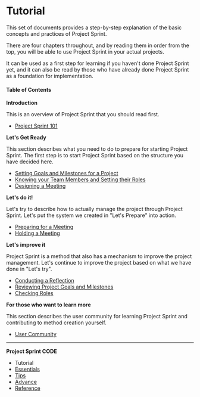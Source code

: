 # Tutorial



This set of documents provides a step-by-step explanation of the basic concepts and practices of Project Sprint.

There are four chapters throughout, and by reading them in order from the top, you will be able to use Project Sprint in your actual projects.

It can be used as a first step for learning if you haven't done Project Sprint yet, and it can also be read by those who have already done Project Sprint as a foundation for implementation.

#### Table of Contents

**Introduction**

This is an overview of Project Sprint that you should read first.

* [Project Sprint 101](section1-1.md)

**Let's Get Ready**

This section describes what you need to do to prepare for starting Project Sprint. The first step is to start Project Sprint based on the structure you have decided here.

* [Setting Goals and Milestones for a Project](../../oldversions/v2\_2\_0/en/code/tutorial/section2-1.md)
* [Knowing your Team Members and Setting their Roles](../../oldversions/v2\_2\_0/en/code/tutorial/section2-2.md)
* [Designing a Meeting](../../oldversions/v2\_2\_0/en/code/tutorial/section2-3.md)

**Let's do it!**

Let's try to describe how to actually manage the project through Project Sprint. Let's put the system we created in "Let's Prepare" into action.

* [Preparing for a Meeting](section3-1.md)
* [Holding a Meeting](../../oldversions/v2\_2\_0/en/code/tutorial/section3-2.md)

**Let's improve it**

Project Sprint is a method that also has a mechanism to improve the project management. Let's continue to improve the project based on what we have done in "Let's try".

* [Conducting a Reflection](section4-1.md)
* [Reviewing Project Goals and Milestones](../../oldversions/v2\_2\_0/en/code/tutorial/section4-2.md)
* [Checking Roles](section4-3.md)

**For those who want to learn more**

This section describes the user community for learning Project Sprint and contributing to method creation yourself.

* [User Community](section5-1.md)

***

**Project Sprint CODE**

* Tutorial
* [Essentials](../essentials.md)
* [Tips](../../oldversions/v2\_2\_0/en/code/tips/index.md)
* [Advance](../../oldversions/v2\_2\_0/en/code/advance.md)
* [Reference](../../oldversions/v2\_2\_0/en/code/reference.md)
